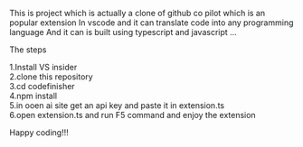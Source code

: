 This is project which is actually a clone of github co pilot which is an popular extension 
In vscode and it can translate code into any programming language
And it can is built using typescript and javascript ...


The steps

1.Install VS insider<br>
2.clone this repository<br>
3.cd codefinisher<br>
4.npm install<br>
5.in ooen ai site get an api key and paste it in extension.ts<br>
6.open extension.ts and run F5 command and enjoy the extension<br>

Happy coding!!!

